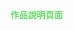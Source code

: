  <a href="[https://delightful-sand-03dc2631e.5.azurestaticapps.net/](https://alfo0924.github.io/Error404Description/)"  style="text-decoration: none ; list-style-type: none  ; color:rgba(3,206,7,0.92); "  > 作品說明頁面 </a>

